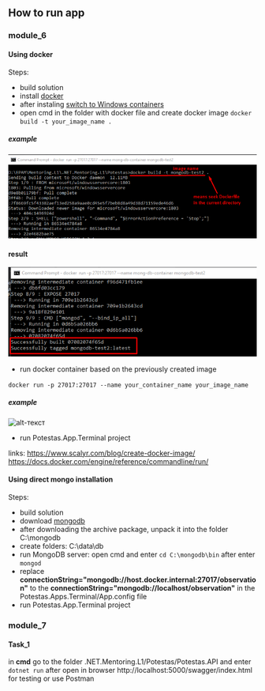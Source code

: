 ## How to run app

### module_6
#### Using docker

Steps:
- build solution
- install [docker](https://docs.docker.com/docker-for-windows/install/)
- after instaling [switch to Windows containers](https://docs.docker.com/docker-for-windows/#docker-settings-dialog)
- open cmd in the folder with docker file and create docker image ```docker build -t your_image_name .```
##### example   
![alt-текст](https://github.com/ChristinaGolovach/.NET.Mentoring.L1/blob/module_6/Potestas/docker1.png) 

#### result
![alt-текст](https://github.com/ChristinaGolovach/.NET.Mentoring.L1/blob/module_6/Potestas/docker2.png) 

- run docker container based on the previously created image

```docker run -p 27017:27017 --name your_container_name your_image_name```

##### example
![alt-текст](https://github.com/ChristinaGolovach/.NET.Mentoring.L1/blob/module_6/Potestas/docker3.png) 

- run Potestas.App.Terminal project

links:
https://www.scalyr.com/blog/create-docker-image/
https://docs.docker.com/engine/reference/commandline/run/

#### Using direct mongo installation 

Steps:
- build solution
- download [mongodb](https://www.mongodb.com/download-center/community)
- after downloading the archive package, unpack it into the folder C:\mongodb
- create folders: C:\data\db
- run MongoDB server: open cmd and enter ```cd C:\mongodb\bin``` after enter ```mongod```
- replace 
**connectionString="mongodb://host.docker.internal:27017/observation"** to the **connectionString="mongodb://localhost/observation"**
in the Potestas.Apps.Terminal/App.config file
- run Potestas.App.Terminal project


### module_7
#### Task_1
in **cmd** go to the folder .NET.Mentoring.L1/Potestas/Potestas.API and enter ```dotnet run``` after open in browser http://localhost:5000/swagger/index.html for testing or use Postman
